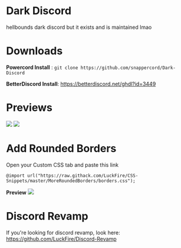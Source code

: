 # Dark Discord
 hellbounds dark discord but it exists and is maintained lmao

# Downloads
**Powercord Install** : `git clone https://github.com/snappercord/Dark-Discord`

**BetterDiscord Install**: https://betterdiscord.net/ghdl?id=3449
# Previews

![](https://cdn.discordapp.com/attachments/757721053379297423/761422431960432710/unknown.png)
![](https://cdn.discordapp.com/attachments/757721053379297423/761423393823916032/unknown.png)

# Add Rounded Borders
Open your Custom CSS tab and paste this link
```
@import url("https://raw.githack.com/LuckFire/CSS-Snippets/master/MoreRoundedBorders/borders.css");
```

**Preview**
![](https://cdn.discordapp.com/attachments/757721053379297423/761423997186473984/unknown.png)

# Discord Revamp
If you're looking for discord revamp, look here: https://github.com/LuckFire/Discord-Revamp
